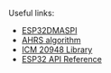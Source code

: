 Useful links:
* [ESP32DMASPI](https://github.com/hideakitai/ESP32DMASPI)
* [AHRS algorithm](https://x-io.co.uk/open-source-imu-and-ahrs-algorithms/)
* [ICM 20948 Library](https://github.com/sparkfun/SparkFun_ICM-20948_ArduinoLibrary)
* [ESP32 API Reference](https://docs.espressif.com/projects/esp-idf/en/stable/esp32/api-reference/index.html)